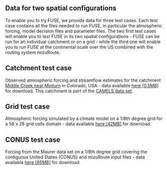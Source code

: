 ## Data for two spatial configurations

To enable you to try FUSE, we provide data for three test cases. Each test case contains all the files needed to run FUSE, in particular the atmospheric forcing, model decision files and parameter files. The two first test cases will enable you to test FUSE in its two spatial configurations - FUSE can be run for an individual catchment or on a grid - while the third one will enable you to run FUSE at the continental scale over the US combined with the routing system mizuRoute.

## Catchment test case

Observed atmospheric forcing and streamflow estimates for the catchment [Middle Creek near Minturn](https://waterdata.usgs.gov/nwis/inventory/?site_no=09066300&agency_cd=USGS&) in Colorado, USA  - data available [here [0.5MB]](
https://dl.dropboxusercontent.com/s/f6omcgz8hsirlr0/fuse_catch.zip?dl=0) for download. This catchment is part of the [CAMELS data set](https://ncar.github.io/hydrology/datasets/CAMELS_timeseries).  

## Grid test case

Atmospheric forcing simulated by a climate model on a 1/8th degree grid for a 58 x 28 grid cells domain - data available [here [42MB]](
https://dl.dropboxusercontent.com/s/g5193e0n01ao33d/fuse_grid.zip?dl=0) for download.

## CONUS test case

Forcing from the Maurer data set on a 1/8th degree grid covering the contiguous United States (CONUS) and mizuRoute input files - data available [here [85MB]](https://dl.dropboxusercontent.com/s/ikz2u4762y1zek1/fuse_conus.zip?dl=0) for download.
